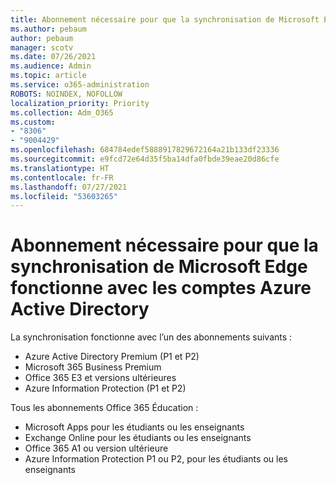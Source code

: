 ```yaml
---
title: Abonnement nécessaire pour que la synchronisation de Microsoft Edge fonctionne avec les comptes Azure Active Directory
ms.author: pebaum
author: pebaum
manager: scotv
ms.date: 07/26/2021
ms.audience: Admin
ms.topic: article
ms.service: o365-administration
ROBOTS: NOINDEX, NOFOLLOW
localization_priority: Priority
ms.collection: Adm_O365
ms.custom:
- "8306"
- "9004429"
ms.openlocfilehash: 684784edef5888917829672164a21b133df23336
ms.sourcegitcommit: e9fcd72e64d35f5ba14dfa0fbde39eae20d86cfe
ms.translationtype: HT
ms.contentlocale: fr-FR
ms.lasthandoff: 07/27/2021
ms.locfileid: "53603265"
---
```

# <a name="subscription-needed-for-microsoft-edge-sync-to-work-with-azure-active-directory-accounts"></a>Abonnement nécessaire pour que la synchronisation de Microsoft Edge fonctionne avec les comptes Azure Active Directory

La synchronisation fonctionne avec l’un des abonnements suivants :

- Azure Active Directory Premium (P1 et P2)
- Microsoft 365 Business Premium
- Office 365 E3 et versions ultérieures
- Azure Information Protection (P1 et P2)

Tous les abonnements Office 365 Éducation :

- Microsoft Apps pour les étudiants ou les enseignants
- Exchange Online pour les étudiants ou les enseignants
- Office 365 A1 ou version ultérieure
- Azure Information Protection P1 ou P2, pour les étudiants ou les enseignants


